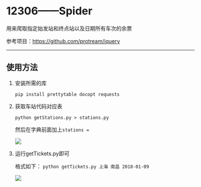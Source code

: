 # 12306——Spider

用来爬取指定始发站和终点站以及日期所有车次的余票

参考项目：https://github.com/protream/iquery

---
使用方法
---

 1. 安装所需的库

    `pip install prettytable docopt requests`

 2. 获取车站代码对应表

    `python getStations.py > stations.py`

    然后在字典前面加上`stations = `

    ![](https://github.com/jinhuiphy/Spider/blob/master/12306Spider/pictures/stations.png)

 3. 运行getTickets.py即可

    格式如下： 
    `python getTickets.py 上海 南昌 2018-01-09`

    ![](https://github.com/jinhuiphy/Spider/blob/master/12306Spider/pictures/tickets.png)







